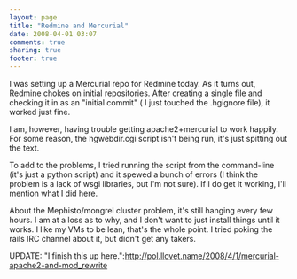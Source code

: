 ```yaml
---
layout: page
title: "Redmine and Mercurial"
date: 2008-04-01 03:07
comments: true
sharing: true
footer: true
---
```

I was setting up a Mercurial repo for Redmine today.  As it turns out, Redmine chokes on initial repositories.  After creating a single file and checking it in as an "initial commit" ( I just touched the .hgignore file), it worked just fine.

I am, however, having trouble getting apache2+mercurial to work happily.  For some reason, the hgwebdir.cgi script isn't being run, it's just spitting out the text.  

To add to the problems, I tried running the script from the command-line (it's just a python script) and it spewed a bunch of errors (I think the problem is a lack of wsgi libraries, but I'm not sure).  If I do get it working, I'll mention what I did here.

About the Mephisto/mongrel cluster problem, it's still hanging every few hours.  I am at a loss as to why, and I don't want to just install things until it works.  I like my VMs to be lean, that's the whole point.  I tried poking the rails IRC channel about it, but didn't get any takers.

UPDATE:  "I finish this up here.":http://pol.llovet.name/2008/4/1/mercurial-apache2-and-mod_rewrite

